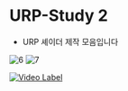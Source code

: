 # URP-Study 2

- URP 셰이더 제작 모음입니다

![6](https://github.com/user-attachments/assets/4ad5adcb-bbd3-4310-bf4c-8ac970e81b36)
![7](https://github.com/user-attachments/assets/85e61970-2a2f-48af-ad7d-d57d9ba18c1b)

[![Video Label](https://github.com/user-attachments/assets/85e61970-2a2f-48af-ad7d-d57d9ba18c1b)](https://www.youtube.com/watch?v=5KSL4OONiXE)
